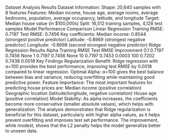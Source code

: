 Dataset Analysis Results
Dataset Information:
Shape: 20,640 samples with 8 features
Features: Median income, house age, average rooms, average bedrooms, population, average occupancy, latitude, and longitude
Target: Median house value (in $100,000s)
Split: 16,512 training samples, 4,128 test samples
Model Performance Comparison
Linear Regression
Training RMSE: 0.7197
Test RMSE: 0.7456
Key coefficients:
Median income: 0.8544 (strongest positive predictor)
Latitude: -0.8969 (strongest negative predictor)
Longitude: -0.8698 (second strongest negative predictor)
Ridge Regression Results
Alpha	Training RMSE	Test RMSE	Improvement
0.1	0.7197	0.7456	None
1	0.7197	0.7456	None
10	0.7197	0.7453	0.0003
100	0.7202	0.7438	0.0018
Key Findings
Regularization Benefit: Ridge regression with α=100 provides the best performance, improving test RMSE by 0.0018 compared to linear regression.
Optimal Alpha: α=100 gives the best balance between bias and variance, reducing overfitting while maintaining good predictive power.
Feature Importance: The most important features for predicting house prices are:
Median income (positive correlation)
Geographic location (latitude/longitude, negative correlation)
House age (positive correlation)
Model Stability: As alpha increases, the coefficients become more conservative (smaller absolute values), which helps with generalization.
The analysis demonstrates that Ridge regularization is beneficial for this dataset, particularly with higher alpha values, as it helps prevent overfitting and improves test set performance. The improvement, while modest, shows that the L2 penalty helps the model generalize better to unseen data.